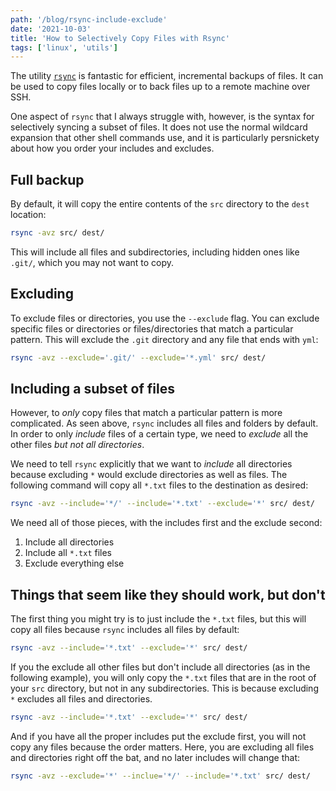 ```yaml
---
path: '/blog/rsync-include-exclude'
date: '2021-10-03'
title: 'How to Selectively Copy Files with Rsync'
tags: ['linux', 'utils']
---
```


The utility [`rsync`](https://rsync.samba.org/) is fantastic for efficient, incremental backups of files. It can be used to copy files locally or to back files up to a remote machine over SSH.

One aspect of `rsync` that I always struggle with, however, is the syntax for selectively syncing a subset of files. It does not use the normal wildcard expansion that other shell commands use, and it is particularly persnickety about how you order your includes and excludes.

## Full backup

By default, it will copy the entire contents of the `src` directory to the `dest` location:

```bash
rsync -avz src/ dest/
```

This will include all files and subdirectories, including hidden ones like `.git/`, which you may not want to copy.

## Excluding

To exclude files or directories, you use the `--exclude` flag. You can exclude specific files or directories or files/directories that match a particular pattern. This will exclude the `.git` directory and any file that ends with `yml`:

```bash
rsync -avz --exclude='.git/' --exclude='*.yml' src/ dest/
```

## Including a subset of files

However, to _only_ copy files that match a particular pattern is more complicated. As seen above, `rsync` includes all files and folders by default. In order to only _include_ files of a certain type, we need to _exclude_ all the other files _*but not all directories*_.

We need to tell `rsync` explicitly that we want to _include_ all directories because excluding `*` would exclude directories as well as files. The following command will copy all `*.txt` files to the destination as desired:

```bash
rsync -avz --include='*/' --include='*.txt' --exclude='*' src/ dest/
```

We need all of those pieces, with the includes first and the exclude second:

1. Include all directories
2. Include all `*.txt` files
3. Exclude everything else

## Things that seem like they should work, but don't

The first thing you might try is to just include the `*.txt` files, but this will copy all files because `rsync` includes all files by default:

```bash
rsync -avz --include='*.txt' --exclude='*' src/ dest/
```

If you the exclude all other files but don't include all directories (as in the following example), you will only copy the `*.txt` files that are in the root of your `src` directory, but not in any subdirectories. This is because excluding `*` excludes all files and directories.

```bash
rsync -avz --include='*.txt' --exclude='*' src/ dest/
```

And if you have all the proper includes put the exclude first, you will not copy any files because the order matters. Here, you are excluding all files and directories right off the bat, and no later includes will change that:

```bash
rsync -avz --exclude='*' --inclue='*/' --include='*.txt' src/ dest/
```
